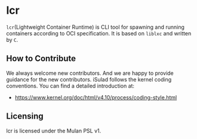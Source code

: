 # lcr

`lcr`(Lightweight Container Runtime) is CLI tool for spawning and running containers according to OCI specification.
It is based on `liblxc` and written by `C`.

## How to Contribute

We always welcome new contributors. And we are happy to provide guidance for the new contributors.
iSulad follows the kernel coding conventions. You can find a detailed introduction at:

- https://www.kernel.org/doc/html/v4.10/process/coding-style.html

## Licensing

lcr is licensed under the Mulan PSL v1.

